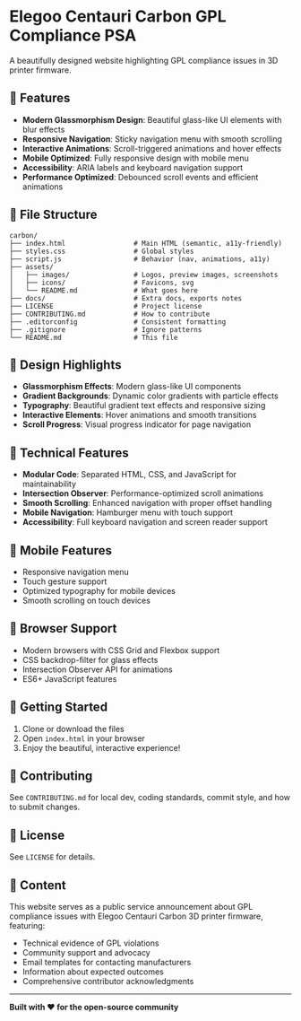 # Elegoo Centauri Carbon GPL Compliance PSA

A beautifully designed website highlighting GPL compliance issues in 3D printer firmware.

## 🚀 Features

- **Modern Glassmorphism Design**: Beautiful glass-like UI elements with blur effects
- **Responsive Navigation**: Sticky navigation menu with smooth scrolling
- **Interactive Animations**: Scroll-triggered animations and hover effects
- **Mobile Optimized**: Fully responsive design with mobile menu
- **Accessibility**: ARIA labels and keyboard navigation support
- **Performance Optimized**: Debounced scroll events and efficient animations

## 📁 File Structure

```
carbon/
├── index.html                 # Main HTML (semantic, a11y-friendly)
├── styles.css                 # Global styles
├── script.js                  # Behavior (nav, animations, a11y)
├── assets/
│   ├── images/                # Logos, preview images, screenshots
│   ├── icons/                 # Favicons, svg
│   └── README.md              # What goes here
├── docs/                      # Extra docs, exports notes
├── LICENSE                    # Project license
├── CONTRIBUTING.md            # How to contribute
├── .editorconfig              # Consistent formatting
├── .gitignore                 # Ignore patterns
└── README.md                  # This file
```

## 🎨 Design Highlights

- **Glassmorphism Effects**: Modern glass-like UI components
- **Gradient Backgrounds**: Dynamic color gradients with particle effects
- **Typography**: Beautiful gradient text effects and responsive sizing
- **Interactive Elements**: Hover animations and smooth transitions
- **Scroll Progress**: Visual progress indicator for page navigation

## 🔧 Technical Features

- **Modular Code**: Separated HTML, CSS, and JavaScript for maintainability
- **Intersection Observer**: Performance-optimized scroll animations
- **Smooth Scrolling**: Enhanced navigation with proper offset handling
- **Mobile Navigation**: Hamburger menu with touch support
- **Accessibility**: Full keyboard navigation and screen reader support

## 📱 Mobile Features

- Responsive navigation menu
- Touch gesture support
- Optimized typography for mobile devices
- Smooth scrolling on touch devices

## 🌟 Browser Support

- Modern browsers with CSS Grid and Flexbox support
- CSS backdrop-filter for glass effects
- Intersection Observer API for animations
- ES6+ JavaScript features

## 🚀 Getting Started

1. Clone or download the files
2. Open `index.html` in your browser
3. Enjoy the beautiful, interactive experience!

## 🧩 Contributing

See `CONTRIBUTING.md` for local dev, coding standards, commit style, and how to submit changes.

## 📝 License

See `LICENSE` for details.

## 📄 Content

This website serves as a public service announcement about GPL compliance issues with Elegoo Centauri Carbon 3D printer firmware, featuring:

- Technical evidence of GPL violations
- Community support and advocacy
- Email templates for contacting manufacturers
- Information about expected outcomes
- Comprehensive contributor acknowledgments

---

**Built with ❤️ for the open-source community**
